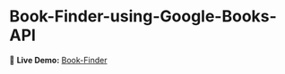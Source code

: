 # Book-Finder-using-Google-Books-API

🚀 **Live Demo:** [Book-Finder](https://kingslayer458.github.io/kingplay-food-app-with-Spoonacular-API/)
